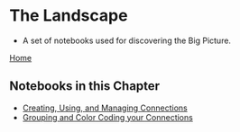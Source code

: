 # The Landscape

- A set of notebooks used for discovering the Big Picture.

[Home](../readme.md)

## Notebooks in this Chapter
- [Creating, Using, and Managing Connections](CH-02-1-creating-using-and-managing-connections.ipynb)
- [Grouping and Color Coding your Connections](CH-02-2-grouping-and-color-coding-your-connections.ipynb)

